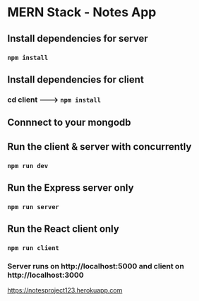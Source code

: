 # MERN Stack - Notes App 


## Install dependencies for server 
### `npm install`

## Install dependencies for client
### cd client ---> `npm install`

## Connnect to your mongodb 

## Run the client & server with concurrently
### `npm run dev`

## Run the Express server only
### `npm run server`

## Run the React client only
### `npm run client`

### Server runs on http://localhost:5000 and client on http://localhost:3000

https://notesproject123.herokuapp.com

